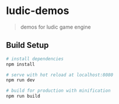 # ludic-demos

> demos for ludic game engine

## Build Setup

``` bash
# install dependencies
npm install

# serve with hot reload at localhost:8080
npm run dev

# build for production with minification
npm run build
```
